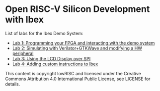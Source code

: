 # Open RISC-V Silicon Development with Ibex

List of labs for the Ibex Demo System:
- [Lab 1: Programming your FPGA and interacting with the demo system](./lab1.md)
- [Lab 2: Simulating with Verilator+GTKWave and modifying a HW peripheral](./lab2.md)
- [Lab 3: Using the LCD Display over SPI](./lab3.md)
- [Lab 4: Adding custom instructions to Ibex](./lab4.md)

This content is copyright lowRISC and licensed under the Creative Commons Attribution 4.0 International Public License, see LICENSE for details.
